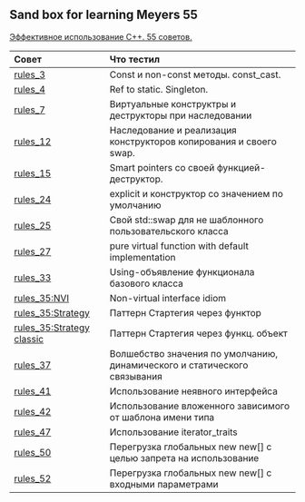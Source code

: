 ## Sand box for learning Meyers 55

[Эффективное использование С++. 55 советов.](https://yadi.sk/i/XnJfbd8Omop9hg)

| Совет  | Что тестил  | 
|:------------- |:--------------- |
| [rules_3](rules_3/) | Const и non-const методы. const_cast. |
| [rules_4](rules_4/) | Ref to static. Singleton. |
| [rules_7](rules_7/) | Виртуальные конструктры и деструкторы при наследовании |
| [rules_12](rules_12/) | Наследование и реализация конструкторов копирования и своего swap. |
| [rules_15](rules_15/) | Smart pointers со своей функцией-деструктор. |
| [rules_24](rules_24/) | explicit и конструктор со значением по умолчанию |
| [rules_25](rules_25/) | Свой std::swap для не шаблонного пользовательского класса |
| [rules_27](rules_27/) | pure virtual function with default implementation |
| [rules_33](rules_33/) | Using-объявление функционала базового класса |
| [rules_35:NVI](rules_35/NVI.h) | Non-virtual interface idiom |
| [rules_35:Strategy](rules_35/strategy.h) | Паттерн Стартегия через функтор |
| [rules_35:Strategy classic](rules_35/strategy_classic.h) | Паттерн Стартегия через функц. объект |
| [rules_37](rules_37) | Волшебство значения по умолчанию, динамического и статического связывания |
| [rules_41](rules_41) | Использование неявного интерфейса |
| [rules_42](rules_42) | Использование вложенного зависимого от шаблона имени типа |
| [rules_47](rules_47) | Использование iterator_traits |
| [rules_50](rules_50) | Перегрузка глобальных new new[] с целью запрета на использование |
| [rules_52](rules_52) | Перегрузка глобальных new new[] с входными параметрами |
